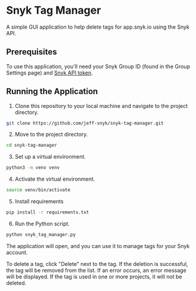 # Snyk Tag Manager

A simple GUI application to help delete tags for app.snyk.io using the Snyk API.

## Prerequisites

To use this application, you'll need your Snyk Group ID (found in the Group Settings page) and [Snyk API token](https://docs.snyk.io/snyk-admin/snyk-broker/snyk-broker-code-agent/setting-up-the-code-agent-broker-client-deployment/step-1-obtaining-the-required-tokens-for-the-setup-procedure/obtaining-your-snyk-api-token).

## Running the Application
1. Clone this repository to your local machine and navigate to the project directory.
```bash
git clone https://github.com/jeff-snyk/snyk-tag-manager.git
```

2. Move to the project directory.
```bash
cd snyk-tag-manager
```

3. Set up a virtual environment.
```bash
python3 -m venv venv
```

4. Activate the virtual environment.
```bash
source venv/bin/activate
```

5. Install requirements
```bash
pip install -r requirements.txt
```

6. Run the Python script.
```bash
python snyk_tag_manager.py
```

The application will open, and you can use it to manage tags for your Snyk account.

To delete a tag, click  "Delete" next to the tag. If the deletion is successful, the tag will be removed from the list. If an error occurs, an error message will be displayed.  If the tag is used in one or more projects, it will not be deleted.

